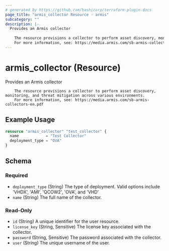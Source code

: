 ```yaml
---
# generated by https://github.com/hashicorp/terraform-plugin-docs
page_title: "armis_collector Resource - armis"
subcategory: ""
description: |-
  Provides an Armis collector
  
  	The resource provisions a collector to perform asset discovery, monitoring, and threat mitigation across various environments.
  	For more information, see: https://media.armis.com/sb-armis-collectors-en.pdf
---
```


# armis_collector (Resource)

Provides an Armis collector

		The resource provisions a collector to perform asset discovery, monitoring, and threat mitigation across various environments.
		For more information, see: https://media.armis.com/sb-armis-collectors-en.pdf

## Example Usage

```terraform
resource "armis_collector" "test_collector" {
  name            = "Test Collector"
  deployment_type = "OVA"
}
```

<!-- schema generated by tfplugindocs -->
## Schema

### Required

- `deployment_type` (String) The type of deployment. Valid options include 'VHDX', 'AMI', 'QCOW2', 'OVA', and 'VHD'
- `name` (String) The full name of the collector.

### Read-Only

- `id` (String) A unique identifier for the user resource.
- `license_key` (String, Sensitive) The license key associated with the collector.
- `password` (String, Sensitive) The password associated with the collector.
- `user` (String) The unique username of the user.
